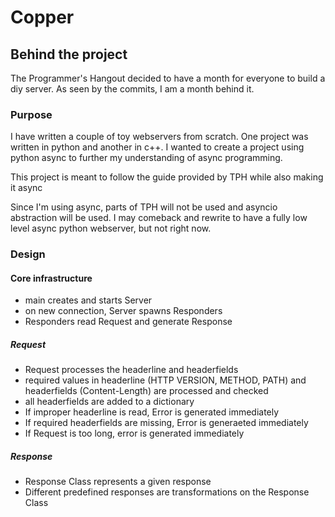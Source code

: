 # Copper

## Behind the project

The Programmer's Hangout decided to have a month for everyone to build a diy server. As seen by the commits, I am a month behind it.

### Purpose

I have written a couple of toy webservers from scratch. One project was written in python and another in c++. I wanted to create a project using python async to further my understanding of async programming. 

This project is meant to follow the guide provided by TPH while also making it async

Since I'm using async, parts of TPH will not be used and asyncio abstraction will be used. I may comeback and rewrite to have a fully low level async python webserver, but not right now.


### Design

#### Core infrastructure
- main creates and starts Server
- on new connection, Server spawns Responders
- Responders read Request and generate Response



##### Request
- Request processes the headerline and headerfields
- required values in headerline (HTTP VERSION, METHOD, PATH) and headerfields (Content-Length) are processed and checked
- all headerfields are added to a dictionary
- If improper headerline is read, Error is generated immediately
- If required headerfields are missing, Error is generaeted immediately
- If Request is too long, error is generated immediately


##### Response
- Response Class represents a given response
- Different predefined responses are transformations on the Response Class


<!-- vim:set sw=4 ts=4 et: -->
